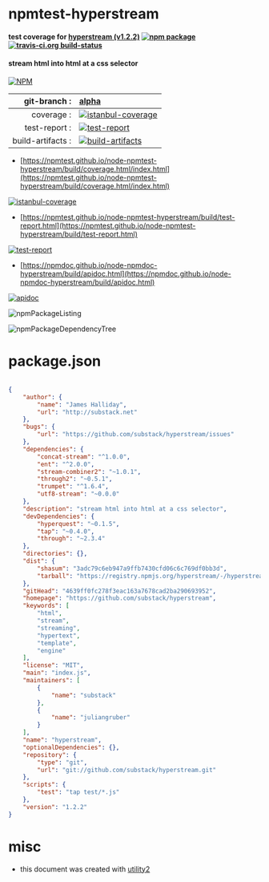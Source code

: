 # npmtest-hyperstream

#### test coverage for  [hyperstream (v1.2.2)](https://github.com/substack/hyperstream)  [![npm package](https://img.shields.io/npm/v/npmtest-hyperstream.svg?style=flat-square)](https://www.npmjs.org/package/npmtest-hyperstream) [![travis-ci.org build-status](https://api.travis-ci.org/npmtest/node-npmtest-hyperstream.svg)](https://travis-ci.org/npmtest/node-npmtest-hyperstream)

#### stream html into html at a css selector

[![NPM](https://nodei.co/npm/hyperstream.png?downloads=true&downloadRank=true&stars=true)](https://www.npmjs.com/package/hyperstream)

| git-branch : | [alpha](https://github.com/npmtest/node-npmtest-hyperstream/tree/alpha)|
|--:|:--|
| coverage : | [![istanbul-coverage](https://npmtest.github.io/node-npmtest-hyperstream/build/coverage.badge.svg)](https://npmtest.github.io/node-npmtest-hyperstream/build/coverage.html/index.html)|
| test-report : | [![test-report](https://npmtest.github.io/node-npmtest-hyperstream/build/test-report.badge.svg)](https://npmtest.github.io/node-npmtest-hyperstream/build/test-report.html)|
| build-artifacts : | [![build-artifacts](https://npmtest.github.io/node-npmtest-hyperstream/glyphicons_144_folder_open.png)](https://github.com/npmtest/node-npmtest-hyperstream/tree/gh-pages/build)|

- [https://npmtest.github.io/node-npmtest-hyperstream/build/coverage.html/index.html](https://npmtest.github.io/node-npmtest-hyperstream/build/coverage.html/index.html)

[![istanbul-coverage](https://npmtest.github.io/node-npmtest-hyperstream/build/screenCapture.buildCi.browser.%252Ftmp%252Fbuild%252Fcoverage.lib.html.png)](https://npmtest.github.io/node-npmtest-hyperstream/build/coverage.html/index.html)

- [https://npmtest.github.io/node-npmtest-hyperstream/build/test-report.html](https://npmtest.github.io/node-npmtest-hyperstream/build/test-report.html)

[![test-report](https://npmtest.github.io/node-npmtest-hyperstream/build/screenCapture.buildCi.browser.%252Ftmp%252Fbuild%252Ftest-report.html.png)](https://npmtest.github.io/node-npmtest-hyperstream/build/test-report.html)

- [https://npmdoc.github.io/node-npmdoc-hyperstream/build/apidoc.html](https://npmdoc.github.io/node-npmdoc-hyperstream/build/apidoc.html)

[![apidoc](https://npmdoc.github.io/node-npmdoc-hyperstream/build/screenCapture.buildCi.browser.%252Ftmp%252Fbuild%252Fapidoc.html.png)](https://npmdoc.github.io/node-npmdoc-hyperstream/build/apidoc.html)

![npmPackageListing](https://npmtest.github.io/node-npmtest-hyperstream/build/screenCapture.npmPackageListing.svg)

![npmPackageDependencyTree](https://npmtest.github.io/node-npmtest-hyperstream/build/screenCapture.npmPackageDependencyTree.svg)



# package.json

```json

{
    "author": {
        "name": "James Halliday",
        "url": "http://substack.net"
    },
    "bugs": {
        "url": "https://github.com/substack/hyperstream/issues"
    },
    "dependencies": {
        "concat-stream": "^1.0.0",
        "ent": "^2.0.0",
        "stream-combiner2": "~1.0.1",
        "through2": "~0.5.1",
        "trumpet": "^1.6.4",
        "utf8-stream": "~0.0.0"
    },
    "description": "stream html into html at a css selector",
    "devDependencies": {
        "hyperquest": "~0.1.5",
        "tap": "~0.4.0",
        "through": "~2.3.4"
    },
    "directories": {},
    "dist": {
        "shasum": "3adc79c6eb947a9ffb7430cfd06c6c769df0bb3d",
        "tarball": "https://registry.npmjs.org/hyperstream/-/hyperstream-1.2.2.tgz"
    },
    "gitHead": "4639ff0fc278f3eac163a7678cad2ba290693952",
    "homepage": "https://github.com/substack/hyperstream",
    "keywords": [
        "html",
        "stream",
        "streaming",
        "hypertext",
        "template",
        "engine"
    ],
    "license": "MIT",
    "main": "index.js",
    "maintainers": [
        {
            "name": "substack"
        },
        {
            "name": "juliangruber"
        }
    ],
    "name": "hyperstream",
    "optionalDependencies": {},
    "repository": {
        "type": "git",
        "url": "git://github.com/substack/hyperstream.git"
    },
    "scripts": {
        "test": "tap test/*.js"
    },
    "version": "1.2.2"
}
```



# misc
- this document was created with [utility2](https://github.com/kaizhu256/node-utility2)
